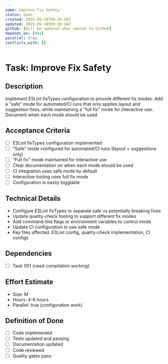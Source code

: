 ```yaml
---
name: Improve Fix Safety
status: open
created: 2025-09-18T09:26:58Z
updated: 2025-09-18T09:26:58Z
github: [Will be updated when synced to GitHub]
depends_on: [001]
parallel: true
conflicts_with: []
---
```


# Task: Improve Fix Safety

## Description

Implement ESLint fixTypes configuration to provide different fix modes. Add a
"safe" mode for automated/CI runs that only applies layout and suggestion fixes,
while maintaining a "full fix" mode for interactive use. Document when each mode
should be used.

## Acceptance Criteria

- [ ] ESLint fixTypes configuration implemented
- [ ] "Safe" mode configured for automated/CI runs (layout + suggestions only)
- [ ] "Full fix" mode maintained for interactive use
- [ ] Clear documentation on when each mode should be used
- [ ] CI integration uses safe mode by default
- [ ] Interactive tooling uses full fix mode
- [ ] Configuration is easily togglable

## Technical Details

- Configure ESLint fixTypes to separate safe vs potentially breaking fixes
- Update quality-check tooling to support different fix modes
- Add command-line flags or environment variables to control mode
- Update CI configuration to use safe mode
- Key files affected: ESLint config, quality-check implementation, CI configs

## Dependencies

- [ ] Task 001 (need compilation working)

## Effort Estimate

- Size: M
- Hours: 4-6 hours
- Parallel: true (configuration work)

## Definition of Done

- [ ] Code implemented
- [ ] Tests updated and passing
- [ ] Documentation updated
- [ ] Code reviewed
- [ ] Quality gates pass
